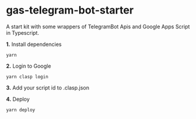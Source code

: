 # gas-telegram-bot-starter
A start kit with some wrappers of TelegramBot Apis and Google Apps Script in Typescript.

**1.** Install dependencies

```
yarn
```

**2.** Login to Google
```
yarn clasp login
```

**3.** Add your script id to .clasp.json

**4.** Deploy
```
yarn deploy
```